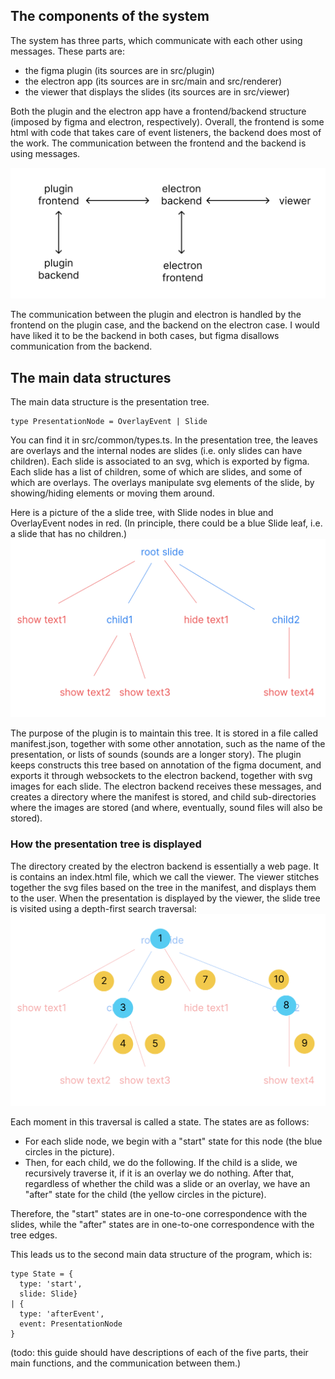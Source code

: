 ## The components of the system

The system has three parts, which communicate with each other using messages. These parts are:
- the figma plugin (its sources are in src/plugin)
- the electron app (its sources are in src/main and src/renderer)
- the viewer that displays the slides (its sources are in src/viewer)

Both the plugin and the electron app have a frontend/backend structure (imposed by figma and electron, respectively). Overall, the frontend is some html with code that takes care of event listeners, the backend does most of the work. The communication between the frontend and the backend is using messages. 

![Commnication architecture](communication.svg)

The communication between the plugin and electron is handled by the frontend on the plugin case, and the backend on the electron case. I would have liked it to be the backend in both cases, but figma disallows communication from the backend. 

## The main data structures

The main data structure is the presentation tree.

    type PresentationNode = OverlayEvent | Slide

 You can find it in src/common/types.ts. In the presentation tree, the leaves are overlays and the internal nodes are slides (i.e. only slides can have children). Each slide is associated to an svg, which is exported by figma. Each slide has a list of children, some of which are slides, and some of which are overlays. The overlays manipulate svg elements of the slide, by showing/hiding elements or moving them around.

Here is a picture of the a slide tree, with Slide nodes in blue and OverlayEvent nodes in red. (In principle, there could be a blue Slide leaf, i.e. a slide that has no children.)
 ![Slide tree](images/slide-tree.svg)


The purpose of the plugin is to maintain this tree. It is stored in a file called manifest.json, together with some other annotation, such as the name of the presentation, or lists of sounds (sounds are a longer story). The plugin keeps constructs this tree based on annotation of the figma document, and exports it through websockets to the electron backend, together with svg images for each slide. The electron backend receives these messages, and creates a directory where the manifest is stored, and child sub-directories where the images are stored (and where, eventually, sound files will also be stored).


### How the presentation tree is displayed

The directory created by the electron backend is essentially a web page. It is contains an index.html file, which we call the viewer. The viewer stitches together the svg files based on the tree in the manifest, and displays them to the user.
When the presentation is displayed by the viewer, the slide tree is visited using a depth-first search traversal:
 ![DFS traversal](images/dfs-traversal.svg) 

Each moment in this traversal is called a state. The states are as follows:

- For each slide node, we begin with a "start" state for this node (the blue circles in the picture).
- Then, for each child, we do the following. If the child is a slide, we recursively traverse it, if it is an overlay we do nothing. After that, regardless of whether the child was a slide or an overlay, we have an "after" state for the child (the yellow circles in the picture).

Therefore, the "start" states are in one-to-one correspondence with the slides, while the "after" states are in one-to-one correspondence with the tree edges.

This leads us to the second main data structure of the program, which is:

    type State = {
      type: 'start',
      slide: Slide}
    | {
      type: 'afterEvent',
      event: PresentationNode
    }

(todo: this guide should have descriptions of each of the five parts, their main functions, and the communication between them.)

